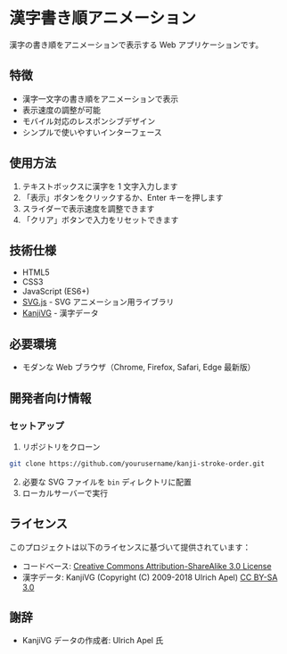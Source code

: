 # 漢字書き順アニメーション

漢字の書き順をアニメーションで表示する Web アプリケーションです。

## 特徴

- 漢字一文字の書き順をアニメーションで表示
- 表示速度の調整が可能
- モバイル対応のレスポンシブデザイン
- シンプルで使いやすいインターフェース

## 使用方法

1. テキストボックスに漢字を 1 文字入力します
2. 「表示」ボタンをクリックするか、Enter キーを押します
3. スライダーで表示速度を調整できます
4. 「クリア」ボタンで入力をリセットできます

## 技術仕様

- HTML5
- CSS3
- JavaScript (ES6+)
- [SVG.js](https://svgjs.dev/docs/3.0/) - SVG アニメーション用ライブラリ
- [KanjiVG](http://kanjivg.tagaini.net/) - 漢字データ

## 必要環境

- モダンな Web ブラウザ（Chrome, Firefox, Safari, Edge 最新版）

## 開発者向け情報

### セットアップ

1. リポジトリをクローン

```bash
git clone https://github.com/yourusername/kanji-stroke-order.git
```

2. 必要な SVG ファイルを `bin` ディレクトリに配置
3. ローカルサーバーで実行

## ライセンス

このプロジェクトは以下のライセンスに基づいて提供されています：

- コードベース: [Creative Commons Attribution-ShareAlike 3.0 License](https://creativecommons.org/licenses/by-sa/3.0/)
- 漢字データ: KanjiVG (Copyright (C) 2009-2018 Ulrich Apel) [CC BY-SA 3.0](https://creativecommons.org/licenses/by-sa/3.0/)

## 謝辞

- KanjiVG データの作成者: Ulrich Apel 氏
